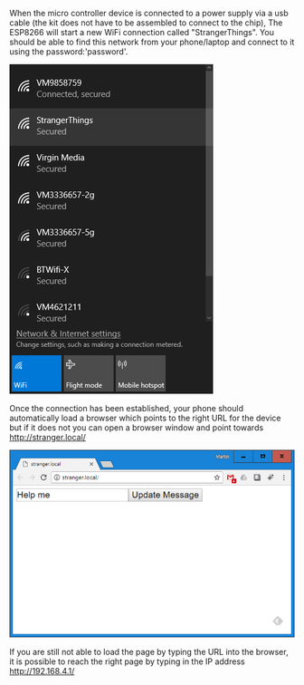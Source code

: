 When the micro controller device is connected to a power supply via a usb cable (the kit does not have to be assembled to connect to the chip),
The ESP8266 will start a new WiFi connection called "StrangerThings". You should be able to find this network from your phone/laptop and connect to it using the password:'password'.

![alt text](https://github.com/msraynsford/StrangerThings/blob/master/WifiNetworks.png "Wifi List")

Once the connection has been established, your phone should automatically load a browser which points to the right URL for the device but if it does not you can open a browser window and point towards http://stranger.local/

![alt text](https://github.com/msraynsford/StrangerThings/blob/master/StrangerThingsBrowser.png "Browser Image")

If you are still not able to load the page by typing the URL into the browser, it is possible to reach the right page by typing in the IP address http://192.168.4.1/
